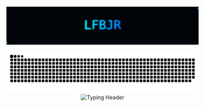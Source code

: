 
<!-- 🧠 LFJRB | Visual GitHub Profile - Clean, Animated & Impressive -->

<p align="center">
  <img src="https://github.com/ojuniorbitencourt/ojuniorbitencourt/blob/main/gif.svg?font=Fira+Code&weight=400&size=18&pause=3000&color=7BFFB7&center=true&vCenter=true&width=650&lines=;Design+Clean.;Interações+Sutis.;Animações+de+Impacto.;Você+chegou+no+GitHub+do+LFJRB." />
</p>

<div align="center">
  <img src="https://github.com/Platane/snk/raw/output/github-contribution-grid-snake.svg" alt="Snake animation" />
</div>

<div align="center">
  <img src="https://readme-typing-svg.demolab.com?font=Fira+Code&weight=600&size=26&pause=1000&color=00F7FF&center=true&vCenter=true&width=800&lines=LFBJR" alt="Typing Header" />
</div>

